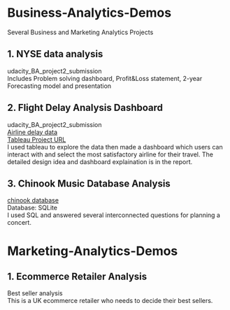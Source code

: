 # Business-Analytics-Demos
Several Business and Marketing Analytics Projects

## 1. NYSE data analysis  
udacity_BA_project2_submission  
Includes Problem solving dashboard, Profit&Loss statement, 2-year Forecasting model and presentation  

## 2. Flight Delay Analysis Dashboard
udacity_BA_project2_submission  
[Airline delay data](https://d17h27t6h515a5.cloudfront.net/topher/2017/December/5a3b1fad_flight-delays/flight-delays.zip)  
[Tableau Project URL](https://public.tableau.com/profile/papaya6214#!/vizhome/Chooseyourbestairline/Story2)  
I used tableau to explore the data then made a dashboard which users can interact with and select the most satisfactory airline for their travel. The detailed design idea and dashboard explaination is in the report.  

## 3. Chinook Music Database Analysis
[chinook database](http://video.udacity-data.com.s3.amazonaws.com/topher/2017/September/59cdaf80_chinook-db/chinook-db.zip)  
Database: SQLite  
I used SQL and answered several interconnected questions for planning a concert.  


# Marketing-Analytics-Demos
## 1. Ecommerce Retailer Analysis  
Best seller analysis  
This is a UK ecommerce retailer who needs to decide their best sellers.  
